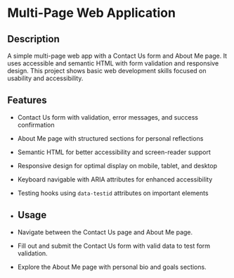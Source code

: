 # Multi-Page Web Application

## Description
A simple multi-page web app with a Contact Us form and About Me page. It uses accessible and semantic HTML with form validation and responsive design. This project shows basic web development skills focused on usability and accessibility.

## Features
- Contact Us form with validation, error messages, and success confirmation
- About Me page with structured sections for personal reflections
- Semantic HTML for better accessibility and screen-reader support
- Responsive design for optimal display on mobile, tablet, and desktop
- Keyboard navigable with ARIA attributes for enhanced accessibility
- Testing hooks using `data-testid` attributes on important elements

- ## Usage
- Navigate between the Contact Us page and About Me page.
- Fill out and submit the Contact Us form with valid data to test form validation.
- Explore the About Me page with personal bio and goals sections.

